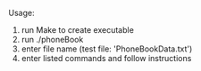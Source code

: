 Usage:
1. run Make to create executable
2. run ./phoneBook
3. enter file name (test file: 'PhoneBookData.txt')
4. enter listed commands and follow instructions